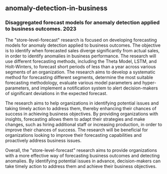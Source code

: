 ## anomaly-detection-in-business

### Disaggregated forecast models for anomaly detection applied to business outcomes. 2023


The "store-level-forecast" research is focused on developing forecasting models for anomaly detection applied to business outcomes. The objective is to identify when forecasted sales diverge significantly from actual sales, in order to identify anomalies in business performance. The research will use different forecasting methods, including the Theta Model, LSTM, and Holt-Winters, to forecast short periods of less than a year across various segments of an organization. The research aims to develop a systematic method for forecasting different segments, determine the most suitable forecasting methodology, evaluate various model parameters and hyper-parameters, and implement a notification system to alert decision-makers of significant deviations in the expected forecast.

The research aims to help organizations in identifying potential issues and taking timely action to address them, thereby enhancing their chances of success in achieving business objectives. By providing organizations with insights, forecasting allows them to adapt their strategies and make changes, such as hiring additional staff or increasing production, in order to improve their chances of success. The research will be beneficial for organizations looking to improve their forecasting capabilities and proactively address business issues.

Overall, the "store-level-forecast" research aims to provide organizations with a more effective way of forecasting business outcomes and detecting anomalies. By identifying potential issues in advance, decision-makers can take timely action to address them and achieve their business objectives.

